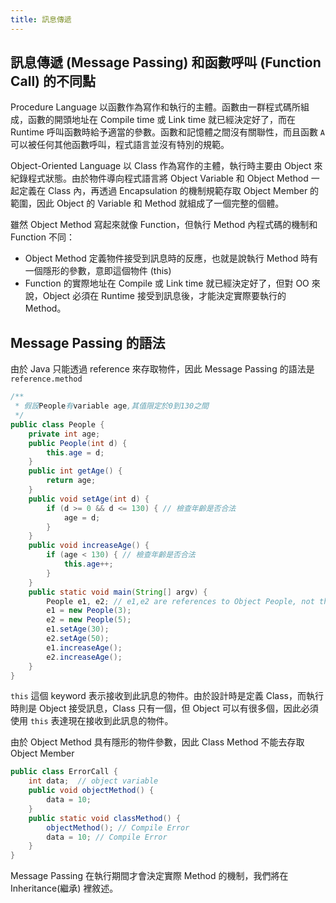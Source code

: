 ```yaml
---
title: 訊息傳遞
---
```

## 訊息傳遞 (Message Passing) 和函數呼叫 (Function Call) 的不同點

Procedure Language 以函數作為寫作和執行的主體。函數由一群程式碼所組成，函數的開頭地址在 Compile time 或 Link time 就已經決定好了，而在 Runtime 呼叫函數時給予適當的參數。函數和記憶體之間沒有關聯性，而且函數 `A` 可以被任何其他函數呼叫，程式語言並沒有特別的規範。

Object-Oriented Language 以 Class 作為寫作的主體，執行時主要由 Object 來紀錄程式狀態。由於物件導向程式語言將 Object Variable 和 Object Method 一起定義在 Class 內，再透過 Encapsulation 的機制規範存取 Object Member 的範圍，因此 Object 的 Variable 和 Method 就組成了一個完整的個體。

雖然 Object Method 寫起來就像 Function，但執行 Method 內程式碼的機制和 Function 不同：

- Object Method 定義物件接受到訊息時的反應，也就是說執行 Method 時有一個隱形的參數，意即這個物件 (this)
- Function 的實際地址在 Compile 或 Link time 就已經決定好了，但對 OO 來說，Object 必須在 Runtime 接受到訊息後，才能決定實際要執行的 Method。

## Message Passing 的語法

由於 Java 只能透過 reference 來存取物件，因此 Message Passing 的語法是 `reference.method`

```java
/**
 * 假設People有variable age,其值限定於0到130之間
 */
public class People {
    private int age;
    public People(int d) {
        this.age = d;
    }
    public int getAge() {
        return age;
    }
    public void setAge(int d) {
        if (d >= 0 && d <= 130) { // 檢查年齡是否合法
            age = d;
        }
    }
    public void increaseAge() {
        if (age < 130) { // 檢查年齡是否合法
            this.age++;
        }
    }
    public static void main(String[] argv) {
        People e1, e2; // e1,e2 are references to Object People, not the Object themselves
        e1 = new People(3);
        e2 = new People(5);
        e1.setAge(30);
        e2.setAge(50);
        e1.increaseAge();
        e2.increaseAge();
    }
}
```

`this` 這個 keyword 表示接收到此訊息的物件。由於設計時是定義 Class，而執行時則是 Object 接受訊息，Class 只有一個，但 Object 可以有很多個，因此必須使用 `this` 表達現在接收到此訊息的物件。

由於 Object Method 具有隱形的物件參數，因此 Class Method 不能去存取 Object Member

```java
public class ErrorCall {
    int data;  // object variable
    public void objectMethod() {
        data = 10;
    }
    public static void classMethod() {
        objectMethod(); // Compile Error
        data = 10; // Compile Error
    }
}
```

Message Passing 在執行期間才會決定實際 Method 的機制，我們將在 Inheritance(繼承) 裡敘述。
